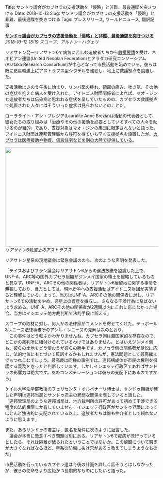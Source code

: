 Title: サンドゥ議会がカプセラの支援活動を「侵略」と非難、最後通牒を突きつける
Date: 2018-10-13
Slug: サンドゥ議会がカプセラの支援活動を「侵略」と非難、最後通牒を突きつける
Tags: プレスリリース, ワールドニュース, 翻訳記事

<p class="lead"><strong><a href="https://community.eveonline.com/news/news-channels/world-news/sang-do-council-denounces-capsuleer-encroachment-issues-ultimatum/">サンドゥ議会がカプセラの支援活動を「侵略」と非難、最後通牒を突きつける</a></strong><br/>
<em>2018-10-12 18:19 スコープ、アルトン・ハヴェリ</em></p>
<p>リアサトン発－リアサトン6で病気に苦しむ追放者たちから<a href="https://community.eveonline.com/news/news-channels/world-news/cursed-exiles-hijack-broadcast-beg-forgiveness/">救援要請</a>を受け、ネオピアン連盟(United Neopian Federation)とアラタカ研究コンソーシアム(Arataka Research Consortium)が中心となって市民活動を始めている。彼らは既に惑星軌道上にアストラフス型シタデルを建設し、地上に救護拠点を設置した。</p>
<p>支援活動はきのう午後に始まり、リンパ節の腫れ、頸部の痛み、吐き気、その他の症状を抱えた病人を受け入れた。アイドニス財団関係者によれば、マオ・ジンと追放者たちは伝染病と思われる症状を呈していたものの、カプセラの救護拠点で処置された人々にはそういった症状は見られないとのことだ。</p>
<p>ローラライト・アン・ブレジア(Lauralite Anne Brezia)は活動の代表者として、彼女たちの取り組みは「治療やその他の援助を必要としているすべての人々を助けるのが目的」であり、支援対象はマオ・ジンの集団に限定されないと語った。アイドニス財団は連邦管理局から許可を得ていち早く支援拠点を設置したが、<a href="https://forums.eveonline.com/t/unf-a-humanitarian-aid-lirsautton-vi-medical-response/111774">カプセラは医療援助や物資、仮設住宅などを別の大陸で提供している</a>。</p>
<p><img class="alignnone" height="326" src="https://evekatsu.github.io/parrot-archives/images/サンドゥ議会がカプセラの支援活動を「侵略」と非難、最後通牒を突きつける-1.jpg" width="580"/><br/>
<em>リアサトン6軌道上のアストラフス</em></p>
<p>リアサトン星系の現地議会は緊急会議ののち、次のような声明を発表した。</p>
<p>「テイスおよびフラン議会はリアサトン6からの違法放送を認識した上で、UNF-A、ARC等の国外カプセラ組織がジンメイ国家の領土を侵略しているものと見なす。UNF-A、ARCその他の関係者は、リアサトン6居留地に関する事情を無視しており、当方としては、現地紛争への支援活動はアイドニス財団が実施すると理解している。よって、当方はUNF-A、ARCその他の関係者に対し、リアサトン6での活動をやめ、惑星上の資産を撤収し、さらなる干渉行為に及ばないよう求める。UNF-A、ARCその他の関係者が2週間以内にこれに応じなかった場合、当方はイシエッテ地方裁判所で法的手段に訴える」</p>
<p>スコープの取材に対し、何人かの法律家がコメントを寄せてくれた。テュボール&amp;レニーズ法律事務所のアシル・レニーズの見解は次のとおり。<br/>
「この事件はどう転ぶかわかりませんね。カプセラ側は超国家的な存在なので、どこかの裁判所に紐付けられているわけではありません。とはいえジンメイ側も、彼らの土地をどう使おうが彼らの勝手です。カプセラ側の関係者が訴訟に応じ、法的地位にもとづいて反訴するかもしれませんが、憲法問題として最高裁までもつれこむでしょう。最高裁は同様の事例では、連邦構成体が市民の権利を擁護する義務を怠ったと判断しています。しかしイシエッテ行政区であればサンドゥの影響力は絶大です。あのコンステレーションは彼らの支配下にあるのですから」</p>
<p>ケイル大学法学部教授のフェリセンヌ・オルベナーリ博士は、サンドゥ階級が発した声明は連邦当局とサンドゥ君主の脆弱な関係を表していると話した。<br/>
「連邦管理局のような連邦当局は、地方裁判所の許可があって初めて干渉できる程度の法的権限しか有していません。イシエッテ行政区がサンドゥ界隈によってほとんど独占的に支配されている以上、追放者たちは誰も仲介者として頼れないように思えます」</p>
<p>また、あるサンドゥの君主は、匿名を条件に次のように証言した。<br/>
「議会が本当に懸念すべき問題は別にある。リアサトン6で疫病が流行っているとしたら、それは隔離が破られたということではないか。この醜聞について騒ぎが大きくなればなるほど、星系の防備に抜け穴があると教えてしまうようなものだ」</p>
<p>市民活動を行っているカプセラ達は今後の計画を詳しく話そうとはしなかったが、彼らの使命をより広範かつ長期的なものにしたいと語った。</p>

